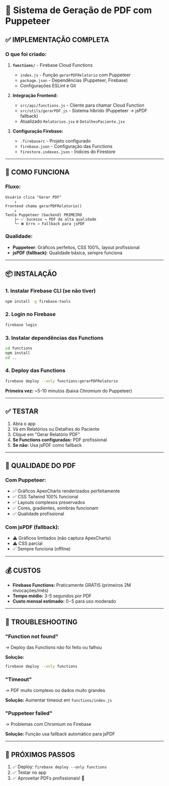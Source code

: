 # 📄 Sistema de Geração de PDF com Puppeteer

## ✅ IMPLEMENTAÇÃO COMPLETA

### O que foi criado:

1. **`functions/`** - Firebase Cloud Functions
   - `index.js` - Função `gerarPDFRelatorio` com Puppeteer
   - `package.json` - Dependências (Puppeteer, Firebase)
   - Configurações ESLint e Git

2. **Integração Frontend:**
   - `src/api/functions.js` - Cliente para chamar Cloud Function
   - `src/utils/gerarPDF.js` - Sistema híbrido (Puppeteer → jsPDF fallback)
   - Atualizado `Relatorios.jsx` e `DetalhesPaciente.jsx`

3. **Configuração Firebase:**
   - `.firebaserc` - Projeto configurado
   - `firebase.json` - Configuração das Functions
   - `firestore.indexes.json` - Índices do Firestore

---

## 🚀 COMO FUNCIONA

### Fluxo:

```
Usuário clica "Gerar PDF"
    ↓
Frontend chama gerarPDFRelatorio()
    ↓
Tenta Puppeteer (backend) PRIMEIRO
    ├─ ✅ Sucesso → PDF de alta qualidade
    └─ ❌ Erro → Fallback para jsPDF
```

### Qualidade:

- **Puppeteer**: Gráficos perfeitos, CSS 100%, layout profissional
- **jsPDF (fallback)**: Qualidade básica, sempre funciona

---

## 📦 INSTALAÇÃO

### 1. Instalar Firebase CLI (se não tiver)
```bash
npm install -g firebase-tools
```

### 2. Login no Firebase
```bash
firebase login
```

### 3. Instalar dependências das Functions
```bash
cd functions
npm install
cd ..
```

### 4. Deploy das Functions
```bash
firebase deploy --only functions:gerarPDFRelatorio
```

**Primeira vez:** ~5-10 minutos (baixa Chromium do Puppeteer)

---

## ✅ TESTAR

1. Abra o app
2. Vá em Relatórios ou Detalhes do Paciente
3. Clique em "Gerar Relatório PDF"
4. **Se Functions configuradas:** PDF profissional
5. **Se não:** Usa jsPDF como fallback

---

## 🎨 QUALIDADE DO PDF

### Com Puppeteer:
- ✅ Gráficos ApexCharts renderizados perfeitamente
- ✅ CSS Tailwind 100% funcional
- ✅ Layouts complexos preservados
- ✅ Cores, gradientes, sombras funcionam
- ✅ Qualidade profissional

### Com jsPDF (fallback):
- ⚠️ Gráficos limitados (não captura ApexCharts)
- ⚠️ CSS parcial
- ✅ Sempre funciona (offline)

---

## 💰 CUSTOS

- **Firebase Functions:** Praticamente GRÁTIS (primeiros 2M invocações/mês)
- **Tempo médio:** 3-5 segundos por PDF
- **Custo mensal estimado:** $0-$5 para uso moderado

---

## 🐛 TROUBLESHOOTING

### "Function not found"
→ Deploy das Functions não foi feito ou falhou

**Solução:**
```bash
firebase deploy --only functions
```

### "Timeout"
→ PDF muito complexo ou dados muito grandes

**Solução:** Aumentar timeout em `functions/index.js`

### "Puppeteer failed"
→ Problemas com Chromium no Firebase

**Solução:** Função usa fallback automático para jsPDF

---

## 📝 PRÓXIMOS PASSOS

1. ✅ Deploy: `firebase deploy --only functions`
2. ✅ Testar no app
3. ✅ Aproveitar PDFs profissionais! 🎉

